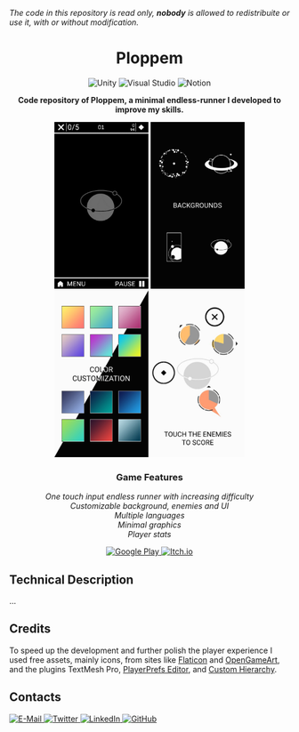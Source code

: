 _The code in this repository is read only, **nobody** is allowed to redistribuite or use it, with 
or without modification._
<h1 align="center">Ploppem</h1>
<p align="center">
  <img src="https://img.shields.io/badge/-unity-000000?style=for-the-badge&logo=unity&logoColor=white" alt="Unity">
  <img src="https://img.shields.io/badge/-visual studio-5C2D91?style=for-the-badge&logo=visual studio&logoColor=white" alt="Visual Studio">
  <img src="https://img.shields.io/badge/-notion-000000?style=for-the-badge&logo=notion&logoColor=white" alt="Notion">
</p>
<p align="center">
  <b>Code repository of Ploppem, a minimal endless-runner I developed to improve my skills.</b>
</p>

<p align="center">
  <img src="https://github.com/Vacui/Ploppem/blob/main/_README%20files/Gameplay.gif" height="300">
  <img src="https://github.com/Vacui/Ploppem/blob/main/_README%20files/Screen%201.jpg" height="300">
  <img src="https://github.com/Vacui/Ploppem/blob/main/_README%20files/Screen%202.jpg" height="300">
  <img src="https://github.com/Vacui/Ploppem/blob/main/_README%20files/Screen%203.jpg" height="300">
</p>
<h3 align="center">Game Features</h3>
<p align ="center">  
  <i>
    One touch input endless runner with increasing difficulty<br>
    Customizable background, enemies and UI<br>
    Multiple languages<br>
    Minimal graphics<br>
    Player stats
  </i>
</p>

<p align="center">
  <a href="https://play.google.com/store/apps/details?id=com.vacui.ploppem" target="_blank">
    <img src="https://external-content.duckduckgo.com/iu/?u=https%3A%2F%2Flogos-download.com%2Fwp-content%2Fuploads%2F2016%2F02%2FGoogle_Play_logo_black.png&f=1&nofb=1" alt="Google Play" height="50">
  </a>
  <a href="https://play.google.com/store/apps/details?id=com.vacui.ploppem" target="_blank">
    <img src="https://external-content.duckduckgo.com/iu/?u=https%3A%2F%2Fwww.majorariatto.com%2Fres%2Fitchio_badge.png&f=1&nofb=1" alt="Itch.io" height="50">
  </a>
</p>

## Technical Description
...

## Credits
To speed up the development and further polish the player experience I used free assets, mainly icons, from sites like [Flaticon](http://www.flaticon.com/) and [OpenGameArt](https://opengameart.org/), and the plugins TextMesh Pro, [PlayerPrefs Editor](https://assetstore.unity.com/packages/tools/utilities/playerprefs-editor-167903), and [Custom Hierarchy](https://www.febucci.com/2020/10/custom-hierarchy-for-unity/).

## Contacts
<a href="mailto:graizzaromatteo@gmail.com">
  <img src="https://img.shields.io/badge/-e--mail-EA4335?style=for-the-badge&logo=gmail&logoColor=white" alt="E-Mail">
</a>
<a href="https://twitter.com/matteograizzaro">
  <img src="https://img.shields.io/badge/-twitter-1DA1F2?style=for-the-badge&logo=twitter&logoColor=white" alt="Twitter">
</a>
<a href="https://www.linkedin.com/in/matteo-graizzaro/">
  <img src="https://img.shields.io/badge/-linkedin-0077B5?style=for-the-badge&logo=linkedin&logoColor=white" alt="LinkedIn">
</a>
<a href="https://github.com/Vacui">
  <img src="https://img.shields.io/badge/-github-181717?style=for-the-badge&logo=github&logoColor=white" alt="GitHub">
</a>
